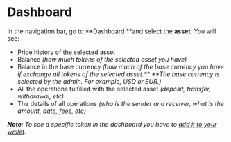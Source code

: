 

# Dashboard

In the navigation bar, go to **Dashboard **and select the **asset**. You will see:



*   Price history of the selected asset
*   Balance _(how much tokens of the selected asset you have)_
*   Balance in the base currency _(how much of the base currency you have if exchange all tokens of the selected asset.** **The base currency is selected by the admin. For example, USD or EUR.)_
*   All the operations fulfilled with the selected asset _(deposit, transfer, withdrawal, etc)_
*   The details of all operations _(who is the sender and receiver, what is the amount, date, fees, etc)_

_**Note**: To see a specific token in the dashboard you have to [add it to your wallet](./Add-the-token-to-your-wallet.md)._